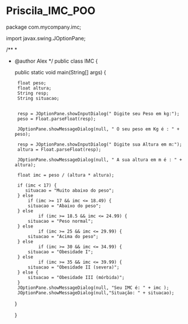 # Priscila_IMC_POO
package com.mycompany.imc;

import javax.swing.JOptionPane;

/**
 *
 * @author Alex
 */
public class IMC {

    public static void main(String[] args) {
       
        float peso;
        float altura;
        String resp;
        String situacao;
        
        
        resp = JOptionPane.showInputDialog(" Digite seu Peso em kg:");
        peso = Float.parseFloat(resp);
        
        JOptionPane.showMessageDialog(null, " O seu peso em Kg é : " +  peso);
        
        resp = JOptionPane.showInputDialog(" Digite sua Altura em m:");
        altura = Float.parseFloat(resp);
        
        JOptionPane.showMessageDialog(null, " A sua altura em m é : " +  altura);
        
        float imc = peso / (altura * altura);
        
        if (imc < 17) {
           situacao = "Muito abaixo do peso";
        } else 
            if (imc >= 17 && imc <= 18.49) {
            situacao = "Abaixo do peso";
        } else 
                if (imc >= 18.5 && imc <= 24.99) {
            situacao = "Peso normal";
        } else 
                if (imc >= 25 && imc <= 29.99) {
            situacao = "Acima do peso";
        } else 
                if (imc >= 30 && imc <= 34.99) {
            situacao = "Obesidade I";
        } else 
                if (imc >= 35 && imc <= 39.99) {
            situacao = "Obesidade II (severa)";
        } else {
            situacao = "Obesidade III (mórbida)";
        }
        JOptionPane.showMessageDialog(null, "Seu IMC é: " + imc );
        JOptionPane.showMessageDialog(null,"Situação: " + situacao);
        

        
    }
        
        
        
    }
